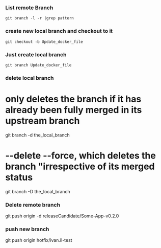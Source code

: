 
### List remote Branch
	git branch -l -r |grep pattern


### create new local branch and checkout to it
	git checkout -b Update_docker_file


### Just create local branch
	git branch Update_docker_file


### delete local branch 
# only deletes the branch if it has already been fully merged in its upstream branch
git branch -d the_local_branch      

# --delete --force, which deletes the branch "irrespective of its merged status
git branch -D the_local_branch      


### Delete remote branch

 git push origin -d releaseCandidate/Some-App-v0.2.0


### push new branch

git push origin hotfix/ivan.il-test